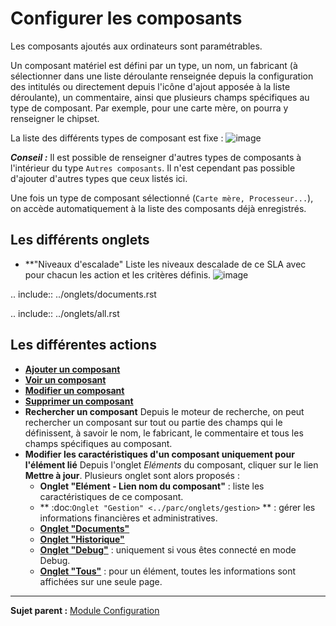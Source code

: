 Configurer les composants
=========================

Les composants ajoutés aux ordinateurs sont paramétrables.

Un composant matériel est défini par un type, un nom, un fabricant (à sélectionner dans une liste déroulante renseignée depuis la configuration des intitulés ou directement depuis l'icône d'ajout apposée à la liste déroulante), un commentaire, ainsi que plusieurs champs spécifiques au type de composant. Par exemple, pour une carte mère, on pourra y renseigner le chipset.

La liste des différents types de composant est fixe :
![image](docs/image/listeComposants.png)

***Conseil :*** Il est possible de renseigner d'autres types de composants à l'intérieur du type `Autres composants`. Il n'est cependant pas possible d'ajouter d'autres types que ceux listés ici.

Une fois un type de composant sélectionné (`Carte mère, Processeur...`), on accède automatiquement à la liste des composants déjà enregistrés. 

Les différents onglets
----------------------

-   **"Niveaux d'escalade"
    Liste les niveaux descalade de ce SLA avec pour chacun les action et les critères définis.
    ![image](docs/image/niveauSla.png)


.. include:: ../onglets/documents.rst

.. include:: ../onglets/all.rst

Les différentes actions
-----------------------
-   **[Ajouter un composant](Les_différentes_actions/Créer_un_nouvel_objet.md)**
-   **[Voir un composant](Les_différentes_actions/Visualiser_un_objet.md)**
-   **[Modifier un composant](Les_différentes_actions/Modifier_un_objet.md)**
-   **[Supprimer un composant](Les_différentes_actions/Supprimer_un_objet.md)**
-   **Rechercher un composant**
    Depuis le moteur de recherche, on peut rechercher un composant sur tout ou partie des champs qui le définissent, à savoir le nom, le fabricant, le commentaire et tous les champs spécifiques au composant.
-   **Modifier les caractéristiques d'un composant uniquement pour l'élément lié**
    Depuis l'onglet *Eléments* du composant, cliquer sur le lien **Mettre à jour**.
    Plusieurs onglet sont alors proposés :
    - **Onglet "Elément - Lien nom du composant"** : liste les caractéristiques de ce composant.
    - ** :doc:`Onglet "Gestion" <../parc/onglets/gestion>` ** :     gérer les informations financières et administratives.
    - **[Onglet "Documents"](Les_différents_onglets/Onglet_Documents.md)**
    - **[Onglet "Historique"](Les_différents_onglets/Onglet_Historique.md)**
    - **[Onglet "Debug"](Les_différents_onglets/Onglet_Debug.md)** : uniquement si vous êtes connecté en mode Debug.
    - **[Onglet "Tous"](Les_différents_onglets/Onglet_Tous.md)** : pour un élément, toutes les informations sont affichées sur une seule page.

-------
**Sujet parent :** [Module Configuration](08_Module_Configuration/01_Module_Configuration.md "Module Configuration de GLPI")
